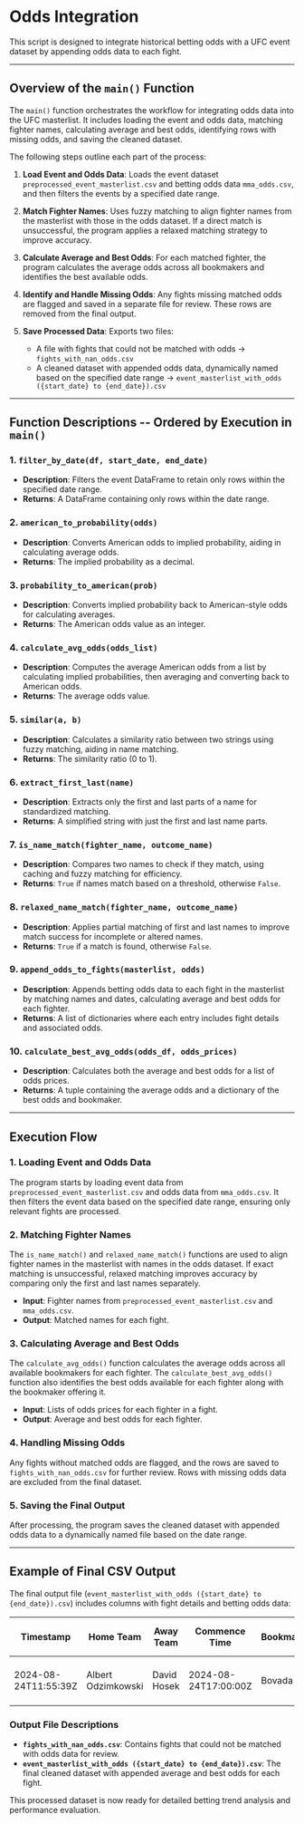 # Odds Integration

This script is designed to integrate historical betting odds with a UFC event dataset by appending odds data to each fight.

---

## Overview of the `main()` Function

The `main()` function orchestrates the workflow for integrating odds data into the UFC masterlist. It includes loading the event and odds data, matching fighter names, calculating average and best odds, identifying rows with missing odds, and saving the cleaned dataset.

The following steps outline each part of the process:

1. **Load Event and Odds Data**: Loads the event dataset `preprocessed_event_masterlist.csv` and betting odds data `mma_odds.csv`, and then filters the events by a specified date range.

2. **Match Fighter Names**: Uses fuzzy matching to align fighter names from the masterlist with those in the odds dataset. If a direct match is unsuccessful, the program applies a relaxed matching strategy to improve accuracy.

3. **Calculate Average and Best Odds**: For each matched fighter, the program calculates the average odds across all bookmakers and identifies the best available odds.

4. **Identify and Handle Missing Odds**: Any fights missing matched odds are flagged and saved in a separate file for review. These rows are removed from the final output.

5. **Save Processed Data**: Exports two files:
   - A file with fights that could not be matched with odds -> `fights_with_nan_odds.csv`
   - A cleaned dataset with appended odds data, dynamically named based on the specified date range -> `event_masterlist_with_odds ({start_date} to {end_date}).csv`

---

## Function Descriptions -- Ordered by Execution in `main()`

### 1. `filter_by_date(df, start_date, end_date)`
- **Description**: Filters the event DataFrame to retain only rows within the specified date range.
- **Returns**: A DataFrame containing only rows within the date range.

### 2. `american_to_probability(odds)`
- **Description**: Converts American odds to implied probability, aiding in calculating average odds.
- **Returns**: The implied probability as a decimal.

### 3. `probability_to_american(prob)`
- **Description**: Converts implied probability back to American-style odds for calculating averages.
- **Returns**: The American odds value as an integer.

### 4. `calculate_avg_odds(odds_list)`
- **Description**: Computes the average American odds from a list by calculating implied probabilities, then averaging and converting back to American odds.
- **Returns**: The average odds value.

### 5. `similar(a, b)`
- **Description**: Calculates a similarity ratio between two strings using fuzzy matching, aiding in name matching.
- **Returns**: The similarity ratio (0 to 1).

### 6. `extract_first_last(name)`
- **Description**: Extracts only the first and last parts of a name for standardized matching.
- **Returns**: A simplified string with just the first and last name parts.

### 7. `is_name_match(fighter_name, outcome_name)`
- **Description**: Compares two names to check if they match, using caching and fuzzy matching for efficiency.
- **Returns**: `True` if names match based on a threshold, otherwise `False`.

### 8. `relaxed_name_match(fighter_name, outcome_name)`
- **Description**: Applies partial matching of first and last names to improve match success for incomplete or altered names.
- **Returns**: `True` if a match is found, otherwise `False`.

### 9. `append_odds_to_fights(masterlist, odds)`
- **Description**: Appends betting odds data to each fight in the masterlist by matching names and dates, calculating average and best odds for each fighter.
- **Returns**: A list of dictionaries where each entry includes fight details and associated odds.

### 10. `calculate_best_avg_odds(odds_df, odds_prices)`
- **Description**: Calculates both the average and best odds for a list of odds prices.
- **Returns**: A tuple containing the average odds and a dictionary of the best odds and bookmaker.

---

## Execution Flow

### 1. Loading Event and Odds Data

The program starts by loading event data from `preprocessed_event_masterlist.csv` and odds data from `mma_odds.csv`. It then filters the event data based on the specified date range, ensuring only relevant fights are processed.

### 2. Matching Fighter Names

The `is_name_match()` and `relaxed_name_match()` functions are used to align fighter names in the masterlist with names in the odds dataset. If exact matching is unsuccessful, relaxed matching improves accuracy by comparing only the first and last names separately.

- **Input**: Fighter names from `preprocessed_event_masterlist.csv` and `mma_odds.csv`.
- **Output**: Matched names for each fight.

### 3. Calculating Average and Best Odds

The `calculate_avg_odds()` function calculates the average odds across all available bookmakers for each fighter. The `calculate_best_avg_odds()` function also identifies the best odds available for each fighter along with the bookmaker offering it.

- **Input**: Lists of odds prices for each fighter in a fight.
- **Output**: Average and best odds for each fighter.

### 4. Handling Missing Odds

Any fights without matched odds are flagged, and the rows are saved to `fights_with_nan_odds.csv` for further review. Rows with missing odds data are excluded from the final dataset.

### 5. Saving the Final Output

After processing, the program saves the cleaned dataset with appended odds data to a dynamically named file based on the date range.

---

## Example of Final CSV Output

The final output file (`event_masterlist_with_odds ({start_date} to {end_date}).csv`) includes columns with fight details and betting odds data:

| Timestamp               | Home Team          | Away Team       | Commence Time         | Bookmaker | Market | Outcome Name       | Odds Price | Fighter A Avg Odds | Fighter A Best Odds                   | Fighter B Avg Odds | Fighter B Best Odds |
|-------------------------|--------------------|-----------------|-----------------------|-----------|--------|--------------------|------------|--------------------|---------------------------------------|---------------------|---------------------|
| 2024-08-24T11:55:39Z    | Albert Odzimkowski | David Hosek     | 2024-08-24T17:00:00Z  | Bovada    | h2h    | Albert Odzimkowski | -185       | -180               | {'Odds': -185, 'Bookmaker': 'Bovada'} | -140               | {'Odds': -140, 'Bookmaker': 'LowVig.ag'} |

### Output File Descriptions

- **`fights_with_nan_odds.csv`**: Contains fights that could not be matched with odds data for review.
- **`event_masterlist_with_odds ({start_date} to {end_date}).csv`**: The final cleaned dataset with appended average and best odds for each fight.

This processed dataset is now ready for detailed betting trend analysis and performance evaluation.
